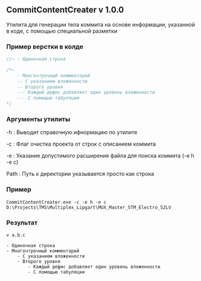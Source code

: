 ## CommitContentCreater v 1.0.0
Утилита для генерации тела коммита на основе информации, указанной в коде, с помощью специальной разметки

### Пример верстки в колде

```C
//~ - Одиночная строка

/*~
    - Многочтрочный комментарий
    -- С указанием вложенности
    -- Второго уровня
    --- Каждый дефис добавляет один уровень вложенности
    --- С помощью табуляции
*/
```

### Аргументы утилиты
-h               : Выводит справочную ифнормацию по утилите

-c               : Флаг очистка проекта от строк с описанием коммита

-e <extention>   : Указание допустимого расширения файла для поиска коммита (-e h -e c)

Path           : Путь к директории указывается просто как строка

### Пример
``` CommitContentCreater.exe -c -e h -e c D:\Projects\TMS\Multiplex_Lipgart\MUX_Master_STM_Electro_52LV ```

### Результат
```
v a.b.c

- Одиночная строка
- Многочтрочный комментарий
    - С указанием вложенности
    - Второго уровня
        - Каждый дефис добавляет один уровень вложенности
        - С помощью табуляции
```
